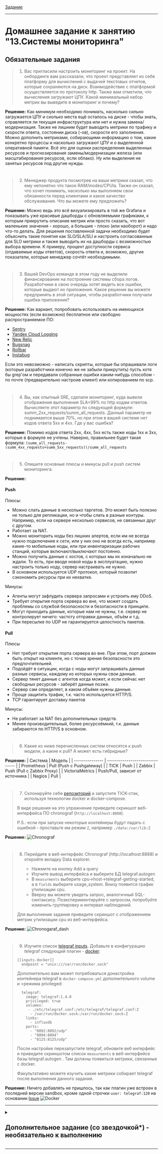 [Задание](https://github.com/netology-code/mnt-homeworks/blob/924aadf3fb1413056b466bd0c96c72d7106a723e/10-monitoring-02-systems/README.md)

---

# Домашнее задание к занятию "13.Системы мониторинга"

## Обязательные задания

> 1. Вас пригласили настроить мониторинг на проект. На онбординге вам рассказали, что проект представляет из себя платформу для вычислений с выдачей текстовых отчетов, которые сохраняются на диск. Взаимодействие с платформой осуществляется по протоколу http. Также вам отметили, что вычисления загружают ЦПУ. Какой минимальный набор метрик вы выведите в мониторинг и почему?

**Решение:**
Как минимум необходимо понимать, насколько сильно загружается ЦПУ и сколько места ещё осталось на диске - чтобы знать, справляется ли текущая инфраструктура или нет и нужна замена/модернизация. Также не лишним будет выводить метрики по трафику и скорости ответа, состоянии диска (-ов), скорости его заполнения. Можно дополнить метриками, собирающими информацию о том, какие конкретно процессы и насколько загружают ЦПУ и о выделенной оперативной памяти. Всё это для оценки распределения выделенных ресурсов и прогнозирования замены/модернизации железа (или масштабирования ресурсов, если облако). Ну или выделения не занятых ресурсов под другие нужды.
#
> 2. Менеджер продукта посмотрев на ваши метрики сказал, что ему непонятно что такое RAM/inodes/CPUla. Также он сказал, что хочет понимать, насколько мы выполняем свои обязанности перед клиентами и какое качество обслуживания. Что вы можете ему предложить?

**Решение:**
Можно ведь это всё визуализировать в той же Grafana и показывать уже красивые дашборды с обновляемыми графиками, к которым прикрутить описание метрик или просто сказать, что вот маленькие значения - хорошо, а большие - плохо (или наоборот) и надо что-то делать.
Для решения поставленной задачи необходимо будет объяснить такие понятия как SLO/SLA/SLI и настроить согласованные для SLO метрики и также выводить их на дашборды с возможностью выбора времени. К примеру, процент доступности сервиса (отдаваемые коды ответов), скорость ответа и, возможно, другие показатели, которые менеджер сочтёт необходимыми.
#
> 3. Вашей DevOps команде в этом году не выделили финансирование на построение системы сбора логов. Разработчики в свою очередь хотят видеть все ошибки, которые выдают их приложения. Какое решение вы можете предпринять в этой ситуации, чтобы разработчики получали ошибки приложения?

**Решение:**
Как вариант, попробовать использовать на имеющихся мощностях (если возможно) бесплатное или свободно распространяемое ПО:
 - [Sentry](https://sentry.io/welcome/)
 - [Yandex Cloud Logging](https://cloud.yandex.ru/services/logging)
 - [New Relic](https://newrelic.com/)
 - [Bugsnag](https://www.bugsnag.com/)
 - [Rollbar](https://rollbar.com/)
 - [Instabug](https://www.instabug.com/)

Если это невозможно - написать скрипты, которые бы опрашивали логи (которые разработчики конечно же не забыли прикрутить) пусть хотя бы grep'ом и передавали собранные ошибки каким-нибудь способом - по почте (предварительно настроив клиент) или копированием по scp.
#
> 4. Вы, как опытный SRE, сделали мониторинг, куда вывели отображения выполнения SLA=99% по http кодам ответов. Вычисляете этот параметр по следующей формуле: summ_2xx_requests/summ_all_requests. Данный параметр не поднимается выше 70%, но при этом в вашей системе нет кодов ответа 5xx и 4xx. Где у вас ошибка?

**Решение:**
Помимо кодов ответа 2xx, 4xx, 5xx есть также коды 1xx и 3xx, которые в формуле не учтены. Наверно, правильнее будет такая формула:
`(summ_all_requests-(summ_4xx_requests+summ_5xx_requests))/summ_all_requests`
#
> 5. Опишите основные плюсы и минусы pull и push систем мониторинга.

**Решение:**
#### Push

Плюсы:
- Можно слать данные в несколько таргетов. Это может быть полезно не только для репликации, но и чтобы слать в разные контуры. Например, если на сервере несколько сервисов, не связанных друг с другом.
- Работает за NAT.
- Можно мониторить ноды без лишних алертов, если им не всегда нужно подключение к сети, или у них оно не всегда есть, например какие-то мобильные ноды, или при инвентаризации рабочих станций, которые включают/выключают постоянно.
- Можно получить данные с хостов, с которых мы их изначально не ждали. То есть, при вводе новой ноды в эксплуатацию, нужно настроить только ноду, сервер настраивать не нужно.
- В основном используется UDP протокол, который позволит сэкономить ресурсы при их нехватке.

Минусы:
- Агенты могут зафлудить сервера запросами и устроить ему DDoS.
- Требует открытия порта сервера во вне, что может создать проблемы со службой безопасности и безопасности в принципе.
- Могут приходить данные, которые нам не нужны, т.е. сервер не контролирует ничего: частоту отправки данных, объём и т.д. 
- При пересылке по UDP не гарантируется целостность пакетов.

#### Pull

Плюсы
- Нет требует открытия порта сервера во вне. При этом, порт должен быть открыт на клиенте, но с точки зрения безопасности это предпочтительней.
- Подойдёт в ситуации, когда с ноды могут запрашивать данные разные сервисы, каждому из которых нужны свои данные.
- Сервер тянет данные с агентов когда может, и если сейчас нет свободных ресурсов - заберёт данные позже.
- Сервер сам определяет, в каком объёме нужны данные.
- Проще защитить трафик, т.к. часто используется HTTP/S.
- TCP гарантирует доставку пакетов

Минусы:
- Не работает за NAT без дополнительных средств.
- Менее производительный, более ресурсоёмкий, т.к. данные забираются по HTTP/S в основном.

#
> 6. Какие из ниже перечисленных систем относятся к push модели, а какие к pull? А может есть гибридные?

**Решение:**
| Система         | Модель                          |
| --------------- | ------------------------------- |
| Prometheus      | Pull (Push с Pushgateway)       |
| TICK            | Push                            |
| Zabbix          | Push (Pull с Zabbix Proxy)      |
| VictoriaMetrics | Push/Pull, зависит от источника |
| Nagios          | Pull                            |
#
> 7. Склонируйте себе [репозиторий](https://github.com/influxdata/sandbox/tree/master) и запустите TICK-стэк, используя технологии docker и docker-compose.
> 
> В виде решения на это упражнение приведите скриншот веб-интерфейса ПО chronograf (`http://localhost:8888`). 
> 
> P.S.: если при запуске некоторые контейнеры будут падать с ошибкой - проставьте им режим `Z`, например `./data:/var/lib:Z`

**Решение:**
![Chronograf](img/image.png)
#
> 8. Перейдите в веб-интерфейс Chronograf (http://localhost:8888) и откройте вкладку Data explorer.
>         
>     - Нажмите на кнопку Add a query
>     - Изучите вывод интерфейса и выберите БД telegraf.autogen
>     - В `measurments` выберите cpu->host->telegraf-getting-started, а в `fields` выберите usage_system. Внизу появится график утилизации cpu.
>     - Вверху вы можете увидеть запрос, аналогичный SQL-синтаксису. Поэкспериментируйте с запросом, попробуйте изменить группировку и интервал наблюдений.
> 
> Для выполнения задания приведите скриншот с отображением метрик утилизации cpu из веб-интерфейса.

**Решение:**
![Chronogaraf_dash](img/image-1.png)
#
> 9. Изучите список [telegraf inputs](https://github.com/influxdata/telegraf/tree/master/plugins/inputs). 
> Добавьте в конфигурацию telegraf следующий плагин - [docker](https://github.com/influxdata/telegraf/tree/master/plugins/inputs/docker):
> ```
> [[inputs.docker]]
>   endpoint = "unix:///var/run/docker.sock"
> ```
> 
> Дополнительно вам может потребоваться донастройка контейнера telegraf в `docker-compose.yml` дополнительного volume и >режима privileged:
> ```
>   telegraf:
>     image: telegraf:1.4.0
>     privileged: true
>     volumes:
>      - ./etc/telegraf.conf:/etc/telegraf/telegraf.conf:Z
>       - /var/run/docker.sock:/var/run/docker.sock:Z
>     links:
>       - influxdb
>     ports:
>       - "8092:8092/udp"
>       - "8094:8094"
>       - "8125:8125/udp"
> ```
> 
> После настройке перезапустите telegraf, обновите веб интерфейс и приведите скриншотом список `measurments` в 
> веб-интерфейсе базы telegraf.autogen . Там должны появиться метрики, связанные с docker.
> 
> Факультативно можете изучить какие метрики собирает telegraf после выполнения данного задания.

**Решение:**
Ничего добавлять не пришлось, так как плагин уже встроен в последней версии sandbox, кроме одной строчки `user: telegraf:120` на основании [Issue](https://github.com/influxdata/telegraf/issues/10050)
![Docker](img/image-2.png)

---

<details><summary>

## Дополнительное задание (со звездочкой*) - необязательно к выполнению

</summary>

1. Вы устроились на работу в стартап. На данный момент у вас нет возможности развернуть полноценную систему 
мониторинга, и вы решили самостоятельно написать простой python3-скрипт для сбора основных метрик сервера. Вы, как 
опытный системный-администратор, знаете, что системная информация сервера лежит в директории `/proc`. 
Также, вы знаете, что в системе Linux есть  планировщик задач cron, который может запускать задачи по расписанию.

Суммировав все, вы спроектировали приложение, которое:
- является python3 скриптом
- собирает метрики из папки `/proc`
- складывает метрики в файл 'YY-MM-DD-awesome-monitoring.log' в директорию /var/log 
(YY - год, MM - месяц, DD - день)
- каждый сбор метрик складывается в виде json-строки, в виде:
  + timestamp (временная метка, int, unixtimestamp)
  + metric_1 (метрика 1)
  + metric_2 (метрика 2)
  
     ...
     
  + metric_N (метрика N)
  
- сбор метрик происходит каждую 1 минуту по cron-расписанию

Для успешного выполнения задания нужно привести:

а) работающий код python3-скрипта,

б) конфигурацию cron-расписания,

в) пример верно сформированного 'YY-MM-DD-awesome-monitoring.log', имеющий не менее 5 записей,

P.S.: количество собираемых метрик должно быть не менее 4-х.
P.P.S.: по желанию можно себя не ограничивать только сбором метрик из `/proc`.

2. В веб-интерфейсе откройте вкладку `Dashboards`. Попробуйте создать свой dashboard с отображением:

    - утилизации ЦПУ
    - количества использованного RAM
    - утилизации пространства на дисках
    - количество поднятых контейнеров
    - аптайм
    - ...
    - фантазируйте)
    
    ---

</details>

---
